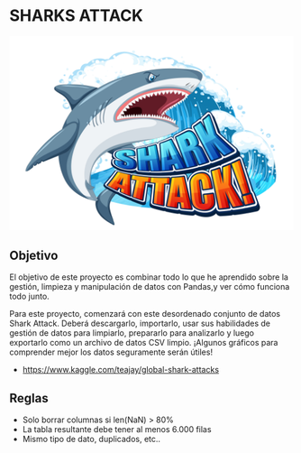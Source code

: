 # SHARKS ATTACK

![tibu](https://github.com/AaronNebreda/Sharks-Attack/blob/main/img/tibu.jpg)



## Objetivo

El objetivo de este proyecto es combinar todo lo que he aprendido sobre la gestión, limpieza y manipulación de datos con Pandas,y ver cómo funciona todo junto. 

Para este proyecto, comenzará con este desordenado conjunto de datos Shark Attack. Deberá descargarlo, importarlo, usar sus habilidades de gestión de datos para limpiarlo, prepararlo para analizarlo y luego exportarlo como un archivo de datos CSV limpio. ¡Algunos gráficos para comprender mejor los datos seguramente serán útiles!

- <https://www.kaggle.com/teajay/global-shark-attacks>


## Reglas

- Solo borrar columnas si len(NaN) > 80%
- La tabla resultante debe tener al menos 6.000 filas
- Mismo tipo  de dato, duplicados, etc..
